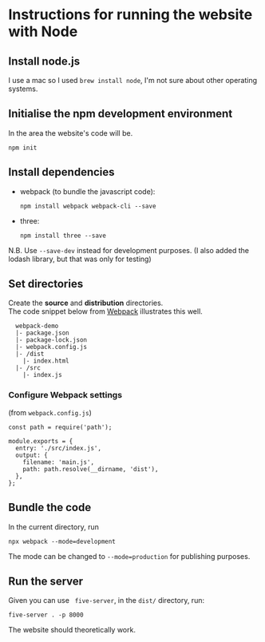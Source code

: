 # Instructions for running the website with Node


## Install node.js
I use a mac so I used `brew install node`, I'm not sure about other operating systems.

## Initialise the npm development environment
In the area the website's code will be.  
```
npm init
```


## Install dependencies
- webpack (to bundle the javascript code):  
  ```
  npm install webpack webpack-cli --save
  ```  
- three:  
  ```
  npm install three --save
  ```  

N.B. Use `--save-dev` instead for development purposes.
(I also added the lodash library, but that was only for testing)

## Set directories
Create the **source** and **distribution** directories.  
The code snippet below from [Webpack](https://webpack.js.org/guides/getting-started/#basic-setup) illustrates this well.
```
  webpack-demo
  |- package.json
  |- package-lock.json
  |- webpack.config.js
  |- /dist
    |- index.html
  |- /src
    |- index.js
```

### Configure Webpack settings
(from `webpack.config.js`)
```
const path = require('path');

module.exports = {
  entry: './src/index.js',
  output: {
    filename: 'main.js',
    path: path.resolve(__dirname, 'dist'),
  },
};
```

## Bundle the code
In the current directory, run  
```
npx webpack --mode=development
```
The mode can be changed to `--mode=production` for publishing purposes.

## Run the server
Given you can use ` five-server`, in the `dist/` directory, run:
```
five-server . -p 8000     
```
The website should theoretically work.